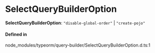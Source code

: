 # SelectQueryBuilderOption

 **SelectQueryBuilderOption**: ``"disable-global-order"`` \| ``"create-pojo"``

#### Defined in

node_modules/typeorm/query-builder/SelectQueryBuilderOption.d.ts:1
